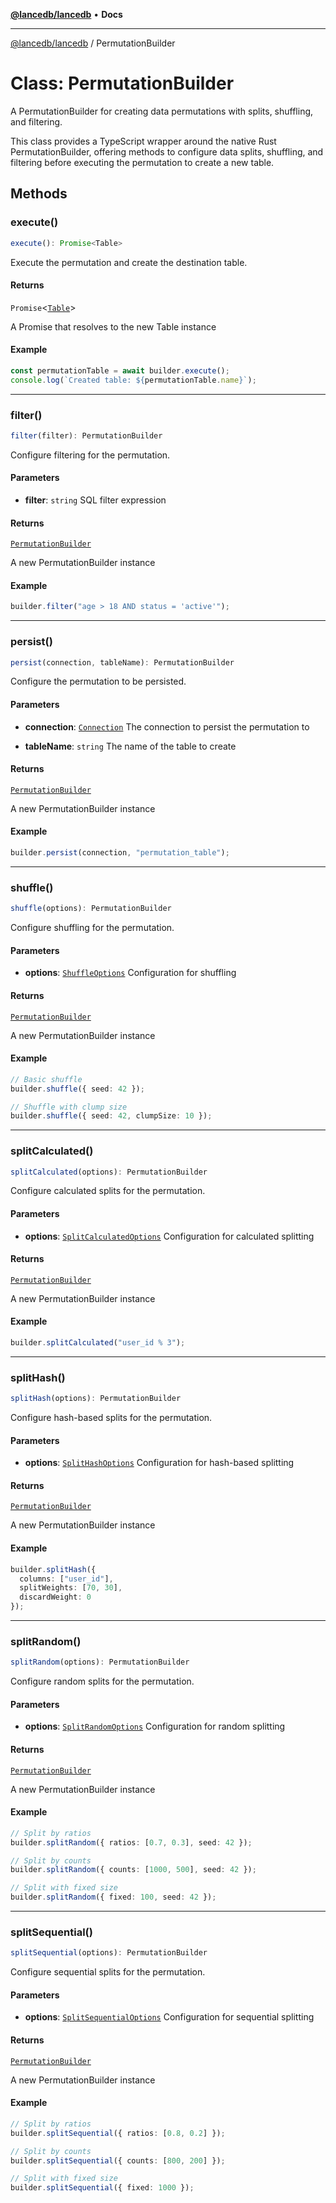 [**@lancedb/lancedb**](../README.md) • **Docs**

***

[@lancedb/lancedb](../globals.md) / PermutationBuilder

# Class: PermutationBuilder

A PermutationBuilder for creating data permutations with splits, shuffling, and filtering.

This class provides a TypeScript wrapper around the native Rust PermutationBuilder,
offering methods to configure data splits, shuffling, and filtering before executing
the permutation to create a new table.

## Methods

### execute()

```ts
execute(): Promise<Table>
```

Execute the permutation and create the destination table.

#### Returns

`Promise`&lt;[`Table`](Table.md)&gt;

A Promise that resolves to the new Table instance

#### Example

```ts
const permutationTable = await builder.execute();
console.log(`Created table: ${permutationTable.name}`);
```

***

### filter()

```ts
filter(filter): PermutationBuilder
```

Configure filtering for the permutation.

#### Parameters

* **filter**: `string`
    SQL filter expression

#### Returns

[`PermutationBuilder`](PermutationBuilder.md)

A new PermutationBuilder instance

#### Example

```ts
builder.filter("age > 18 AND status = 'active'");
```

***

### persist()

```ts
persist(connection, tableName): PermutationBuilder
```

Configure the permutation to be persisted.

#### Parameters

* **connection**: [`Connection`](Connection.md)
    The connection to persist the permutation to

* **tableName**: `string`
    The name of the table to create

#### Returns

[`PermutationBuilder`](PermutationBuilder.md)

A new PermutationBuilder instance

#### Example

```ts
builder.persist(connection, "permutation_table");
```

***

### shuffle()

```ts
shuffle(options): PermutationBuilder
```

Configure shuffling for the permutation.

#### Parameters

* **options**: [`ShuffleOptions`](../interfaces/ShuffleOptions.md)
    Configuration for shuffling

#### Returns

[`PermutationBuilder`](PermutationBuilder.md)

A new PermutationBuilder instance

#### Example

```ts
// Basic shuffle
builder.shuffle({ seed: 42 });

// Shuffle with clump size
builder.shuffle({ seed: 42, clumpSize: 10 });
```

***

### splitCalculated()

```ts
splitCalculated(options): PermutationBuilder
```

Configure calculated splits for the permutation.

#### Parameters

* **options**: [`SplitCalculatedOptions`](../interfaces/SplitCalculatedOptions.md)
    Configuration for calculated splitting

#### Returns

[`PermutationBuilder`](PermutationBuilder.md)

A new PermutationBuilder instance

#### Example

```ts
builder.splitCalculated("user_id % 3");
```

***

### splitHash()

```ts
splitHash(options): PermutationBuilder
```

Configure hash-based splits for the permutation.

#### Parameters

* **options**: [`SplitHashOptions`](../interfaces/SplitHashOptions.md)
    Configuration for hash-based splitting

#### Returns

[`PermutationBuilder`](PermutationBuilder.md)

A new PermutationBuilder instance

#### Example

```ts
builder.splitHash({
  columns: ["user_id"],
  splitWeights: [70, 30],
  discardWeight: 0
});
```

***

### splitRandom()

```ts
splitRandom(options): PermutationBuilder
```

Configure random splits for the permutation.

#### Parameters

* **options**: [`SplitRandomOptions`](../interfaces/SplitRandomOptions.md)
    Configuration for random splitting

#### Returns

[`PermutationBuilder`](PermutationBuilder.md)

A new PermutationBuilder instance

#### Example

```ts
// Split by ratios
builder.splitRandom({ ratios: [0.7, 0.3], seed: 42 });

// Split by counts
builder.splitRandom({ counts: [1000, 500], seed: 42 });

// Split with fixed size
builder.splitRandom({ fixed: 100, seed: 42 });
```

***

### splitSequential()

```ts
splitSequential(options): PermutationBuilder
```

Configure sequential splits for the permutation.

#### Parameters

* **options**: [`SplitSequentialOptions`](../interfaces/SplitSequentialOptions.md)
    Configuration for sequential splitting

#### Returns

[`PermutationBuilder`](PermutationBuilder.md)

A new PermutationBuilder instance

#### Example

```ts
// Split by ratios
builder.splitSequential({ ratios: [0.8, 0.2] });

// Split by counts
builder.splitSequential({ counts: [800, 200] });

// Split with fixed size
builder.splitSequential({ fixed: 1000 });
```
